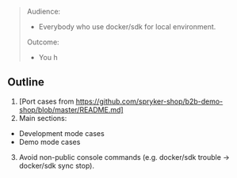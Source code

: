 > Audience:
>
> - Everybody who use docker/sdk for local environment.
>
> Outcome:
> - You h

## Outline

1. [Port cases from https://github.com/spryker-shop/b2b-demo-shop/blob/master/README.md]
2. Main sections:
 - Development mode cases
 - Demo mode cases
3. Avoid non-public console commands (e.g. docker/sdk trouble -> docker/sdk sync stop).
